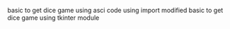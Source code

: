 basic to get dice game
    using asci code
    using import
modified basic to get dice game
    using tkinter module
